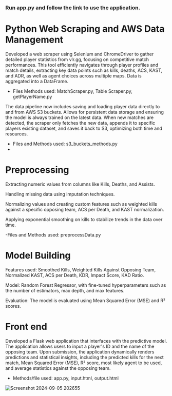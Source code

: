 ### Run app.py and follow the link to use the application.

# Python Web Scraping and AWS Data Management
Developed a  web scraper using Selenium and ChromeDriver to gather detailed player statistics from vlr.gg, focusing on competitive match performances. This tool efficiently navigates through player profiles and match details, extracting key data points such as kills, deaths, ACS, KAST, and ADR, as well as agent choices across multiple maps. Data is aggregated into a DataFrame.
- Files Methods used: MatchScraper.py, Table Scraper.py, getPlayerName.py

The data pipeline now includes saving and loading player data directly to and from AWS S3 buckets. Allows for persistent data storage and ensuring the model is always trained on the latest data. When new matches are detected, the scraper only fetches the new data, appends it to specific players existing dataset, and saves it back to S3, optimizing both time and resources.
- Files and Methods used: s3_buckets_methods.py
- 
#  Preprocessing
Extracting numeric values from columns like Kills, Deaths, and Assists. 

Handling missing data using imputation techniques. 

Normalizing values and creating custom features such as weighted kills against a specific opposing team, ACS per Death, and KAST normalization.

Applying exponential smoothing on kills to stabilize trends in the data over time.

-Files and Methods used: preprocessData.py

# Model Building
Features used: Smoothed Kills, Weighted Kills Against Opposing Team, Normalized KAST, ACS per Death, KDR, Impact Score, KAD Ratio.

Model: Random Forest Regressor, with fine-tuned hyperparameters such as the number of estimators, max depth, and max features.

Evaluation: The model is evaluated using Mean Squared Error (MSE) and R² scores.

# Front end
Developed a Flask web application that interfaces with the predictive model. The application allows users to input a player's ID and the name of the opposing team. Upon submission, the application dynamically renders predictions and statistical insights, including the predicted kills for the next match, Mean Squared Error (MSE), R² score, most likely agent to be used, and average statistics against the opposing team.
- Methods/file used: app.py, input.html, output.html


![Screenshot 2024-09-05 202655](https://github.com/user-attachments/assets/17b70e50-5c79-4403-9a36-c7e1b3afed53)

